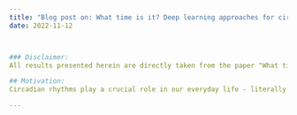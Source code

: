 ```yaml
---
title: "Blog post on: What time is it? Deep learning approaches for circadian rhythms."
date: 2022-11-12



### Disclaimer: 
All results presented herein are directly taken from the paper "What time is it? Deep learning approaches for circadian rhythms" by Agostinelli et al. published in Bioinformatics, 32, 2016.

## Motivation:
Circadian rhythms play a crucial role in our everyday life - literally!

---
```

